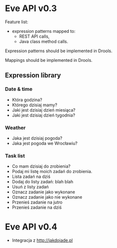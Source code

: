 # Eve API v0.3

Feature list:
* expression patterns mapped to:
  * REST API calls,
  * Java class method calls.

Expression patterns should be implemented in Drools.

Mappings should be implemented in Drools.

## Expression library

### Date & time

* Która godzina?
* Którego dzisiaj mamy?
* Jaki jest dzisiaj dzień miesiąca?
* Jaki jest dzisiaj dzień tygodnia?

### Weather

* Jaka jest dzisiaj pogoda?
* Jaka jest pogoda we Wrocławiu?

### Task list

* Co mam dzisiaj do zrobienia?
* Podaj mi listę moich zadań do zrobienia.
* Lista zadań na dziś
* Dodaj do listy zadań: blah blah
* Usuń z listy zadań
* Oznacz zadanie jako wykonane
* Oznacz zadanie jako nie wykonane
* Przenieś zadanie na jutro
* Przenieś zadanie na dziś

# Eve API v0.4

* Integracja z http://jakdojade.pl
